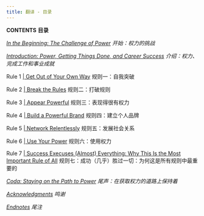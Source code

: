 ```yaml
---
title: 翻译 - 目录
---
```


**CONTENTS**
**目录**

[*In the Beginning: The Challenge of Power*](./translation-in-the-beginning)
*开始：权力的挑战*

[*Introduction: Power, Getting Things Done, and Career Success*](./translation-introduction)
*介绍：权力、完成工作和事业成就*

Rule 1 [| Get Out of Your Own Way](./translation-rule-1)
规则一：自我突破

Rule 2 [| Break the Rules](./translation-rule-2)
规则二：打破规则

Rule 3 [| Appear Powerful](./translation-rule-3)
规则三：表现得很有权力

Rule 4 [| Build a Powerful Brand](./translation-rule-4)
规则四：建立个人品牌

Rule 5 [| Network Relentlessly](./translation-rule-5)
规则五：发展社会关系

Rule 6 [| Use Your Power](./translation-rule-6)
规则六：使用权力

Rule 7 [| Success Execuses (Almost) Everything: Why This Is the Most Important Rule of All](./translation-rule-7)
规则七：成功（几乎）胜过一切：为何这是所有规则中最重要的

[*Coda: Staying on the Path to Power*](./translation-coda)
*尾声：在获取权力的道路上保持着*

[*Acknowledgments*](./translation-acknowledgment)
*鸣谢*

[*Endnotes*](./translation-endnotes)
*尾注*
